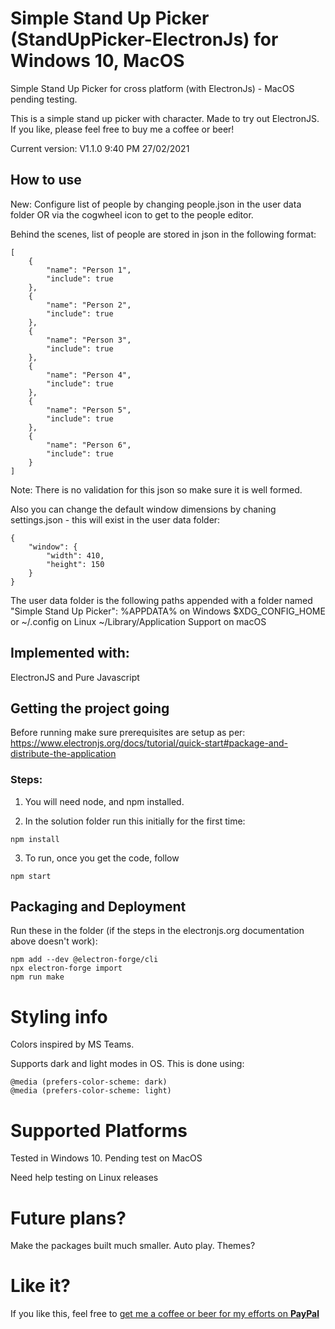 # Simple Stand Up Picker (StandUpPicker-ElectronJs) for Windows 10, MacOS 
Simple Stand Up Picker for cross platform (with ElectronJs) - MacOS pending testing.

This is a simple stand up picker with character. Made to try out ElectronJS. If you like, please feel free to buy me a coffee or beer!

Current version: V1.1.0 9:40 PM 27/02/2021

## How to use
New: Configure list of people by changing people.json in the user data folder OR via the cogwheel icon to get to the people editor.

Behind the scenes, list of people are stored in json in the following format:
```
[
    {
        "name": "Person 1",
        "include": true
    },
    {
        "name": "Person 2",
        "include": true
    },
    {
        "name": "Person 3",
        "include": true
    },
    {
        "name": "Person 4",
        "include": true
    },
    {
        "name": "Person 5",
        "include": true
    },
    {
        "name": "Person 6",
        "include": true
    }
]
```
Note: There is no validation for this json so make sure it is well formed.

Also you can change the default window dimensions by chaning settings.json - this will exist in the user data folder:
```
{
    "window": {
        "width": 410,
        "height": 150
    }
}
```

The user data folder is the following paths appended with a folder named "Simple Stand Up Picker":
%APPDATA% on Windows
$XDG_CONFIG_HOME or ~/.config on Linux
~/Library/Application Support on macOS

## Implemented with:
ElectronJS and Pure Javascript 

## Getting the project going
Before running make sure prerequisites are setup as per: https://www.electronjs.org/docs/tutorial/quick-start#package-and-distribute-the-application

### Steps:
1. You will need node, and npm installed.

2. In the solution folder run this initially for the first time:
```
npm install 
```

3. To run, once you get the code, follow
```
npm start
```

## Packaging and Deployment
Run these in the folder (if the steps in the electronjs.org documentation above doesn't work):
```
npm add --dev @electron-forge/cli
npx electron-forge import
npm run make
```

# Styling info
Colors inspired by MS Teams.

Supports dark and light modes in OS. This is done using:
```
@media (prefers-color-scheme: dark) 
@media (prefers-color-scheme: light) 
```

# Supported Platforms
Tested in Windows 10. 
Pending test on MacOS

Need help testing on Linux releases

# Future plans?
Make the packages built much smaller. 
Auto play.
Themes?


# Like it? 
If you like this, feel free to <a href="https://www.paypal.com/donate?business=M395WAJHGLHCN&item_name=Simple+Stand+up+picker&currency_code=AUD">get me a coffee or beer for my efforts on <b>PayPal</b></a>


